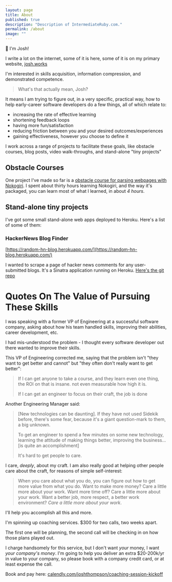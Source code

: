 ```yaml
---
layout: page
title: About
published: true
description: "Description of IntermediateRuby.com."
permalink: /about
image: ""
---
```


👋 I'm Josh! 

I write a lot on the internet, some of it is here, some of it is on my primary website, [josh.works](https://josh.works)

I'm interested in skills acquisition, information compression, and demonstrated competence.

> What's that actually mean, Josh?

It means I am trying to figure out, in a very specific, practical way, how to help early-career software developers do a few things, all of which relate to:

- increasing the rate of effective learning
- shortening feedback loops
- having more fun/satisfaction
- reducing friction between you and your desired outcomes/experiences
- gaining effectiveness, however you choose to define it

I work across a range of projects to facilitate these goals, like obstacle courses, blog posts, video walk-throughs, and stand-alone "tiny projects"


## Obstacle Courses

One project I've made so far is a [obstacle course for parsing webpages with Nokogiri](https://github.com/josh-works/intermediate_ruby_obstacle_course/tree/master/nokogiri). I spent about thirty hours learning Nokogiri, and the way it's packaged, you can learn most of what I learned, in about _4 hours_.

## Stand-alone tiny projects

I've got some small stand-alone web apps deployed to Heroku. Here's a list of some of them:


### HackerNews Blog Finder

[https://random-hn-blog.herokuapp.com/](https://random-hn-blog.herokuapp.com/)

I wanted to scrape a page of hacker news comments for any user-submitted blogs. It's a Sinatra application running on Heroku. [Here's the git repo](https://github.com/josh-works/ruby_web_scraping)

# Quotes On The Value of Pursuing These Skills

I was speaking with a former VP of Engineering at a successful software company, asking about how his team handled skills, improving their abilities, career development, etc.

I had mis-understood the problem - I thought every software developer out there wanted to improve their skills. 

This VP of Engineering corrected me, saying that the problem isn't "they want to get better and cannot" but "they often don't really want to get better":

> If I can get anyone to take a course, and they learn even one thing, the ROI on that is insane. not even measurable how high it is.
> 
> If I can get an engineer to focus on their craft, the job is done

Another Engineering Manager said:

> [New technologies can be daunting]. If they have not used Sidekik before, there's some fear, because it's a giant question-mark to them, a big unknown.
>
> To get an engineer to spend a few minutes on some new technology, learning the attitude of making things better, improving the business... [is quite an accomplishment]
> 
> It's hard to get people to care. 

I care, _deeply_, about my craft. I am also really good at helping other people care about the craft, for reasons of simple self-interest:

> When you care about what you do, you can figure out how to get more value from what you do. Want to make more money? Care a little more about your work. Want more time off? Care a little more about your work. Want a better job, more respect, a better work environment? _Care a little more about your work_. 

I'll help you accomplish all this and more. 

I'm spinning up coaching services. $300 for two calls, two weeks apart. 

The first one will be planning, the second call will be checking in on how those plans played out.

I charge handsomely for this service, but I don't want _your_ money, I want _your company's money_. I'm going to help you deliver an extra $20-200k/yr in value to your company, so please book with a company credit card, or at least expense the call.

Book and pay here: [calendly.com/joshthompson/coaching-session-kickoff](https://calendly.com/joshthompson/coaching-session-kickoff)

